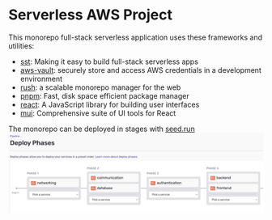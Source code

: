 # Serverless AWS Project

This monorepo full-stack serverless application uses these frameworks and utilities: 

- [sst](https://serverless-stack.com/): Making it easy to build full-stack serverless apps
- [aws-vault](https://github.com/99designs/aws-vault): securely store and access AWS credentials in a development environment
- [rush](https://rushjs.io/): a scalable monorepo manager for the web
- [pnpm](https://pnpm.io/): Fast, disk space efficient package manager
- [react](https://reactjs.org/): A JavaScript library for building user interfaces
- [mui](https://mui.com/): Comprehensive suite of UI tools for React

The monorepo can be deployed in stages with [seed.run](https://seed.run)
![seeed_phases.png](images/seed_phases.png)